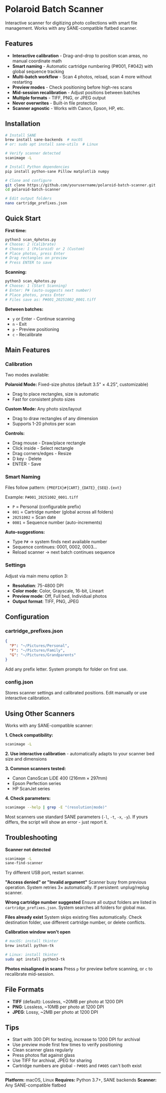# Polaroid Batch Scanner

Interactive scanner for digitizing photo collections with smart file management. Works with any SANE-compatible flatbed scanner.

## Features

- **Interactive calibration** - Drag-and-drop to position scan areas, no manual coordinate math
- **Smart naming** - Automatic cartridge numbering (P#001, F#042) with global sequence tracking
- **Multi-batch workflow** - Scan 4 photos, reload, scan 4 more without restarting
- **Preview modes** - Check positioning before high-res scans
- **Mid-session recalibration** - Adjust positions between batches
- **Multiple formats** - TIFF, PNG, or JPEG output
- **Never overwrites** - Built-in file protection
- **Scanner agnostic** - Works with Canon, Epson, HP, etc.

## Installation

```bash
# Install SANE
brew install sane-backends  # macOS
# or: sudo apt install sane-utils  # Linux

# Verify scanner detected
scanimage -L

# Install Python dependencies
pip install python-sane Pillow matplotlib numpy

# Clone and configure
git clone https://github.com/yourusername/polaroid-batch-scanner.git
cd polaroid-batch-scanner

# Edit output folders
nano cartridge_prefixes.json
```

## Quick Start

**First time:**
```bash
python3 scan_4photos.py
# Choose: 2 (Calibrate)
# Choose: 1 (Polaroid) or 2 (Custom)
# Place photos, press Enter
# Drag rectangles on preview
# Press ENTER to save
```

**Scanning:**
```bash
python3 scan_4photos.py
# Choose: 1 (Start Scanning)
# Enter: P# (auto-suggests next number)
# Place photos, press Enter
# Files save as: P#001_20251002_0001.tiff
```

**Between batches:**
- `y` or Enter - Continue scanning
- `n` - Exit
- `p` - Preview positioning
- `c` - Recalibrate

## Main Features

### Calibration

Two modes available:

**Polaroid Mode:** Fixed-size photos (default 3.5" × 4.25", customizable)
- Drag to place rectangles, size is automatic
- Fast for consistent photo sizes

**Custom Mode:** Any photo size/layout
- Drag to draw rectangles of any dimension
- Supports 1-20 photos per scan

**Controls:**
- Drag mouse - Draw/place rectangle
- Click inside - Select rectangle
- Drag corners/edges - Resize
- D key - Delete
- ENTER - Save

### Smart Naming

Files follow pattern: `{PREFIX}#{CART}_{DATE}_{SEQ}.{ext}`

Example: `P#001_20251002_0001.tiff`
- `P` = Personal (configurable prefix)
- `001` = Cartridge number (global across all folders)
- `20251002` = Scan date
- `0001` = Sequence number (auto-increments)

**Auto-suggestions:**
- Type `P#` → system finds next available number
- Sequence continues: 0001, 0002, 0003...
- Reload scanner → next batch continues sequence

### Settings

Adjust via main menu option 3:
- **Resolution**: 75-4800 DPI
- **Color mode**: Color, Grayscale, 16-bit, Lineart
- **Preview mode**: Off, Full bed, Individual photos
- **Output format**: TIFF, PNG, JPEG

## Configuration

### cartridge_prefixes.json
```json
{
  "P": "~/Pictures/Personal",
  "F": "~/Pictures/Family",
  "G": "~/Pictures/Grandparents"
}
```
Add any prefix letter. System prompts for folder on first use.

### config.json
Stores scanner settings and calibrated positions. Edit manually or use interactive calibration.

## Using Other Scanners

Works with any SANE-compatible scanner:

**1. Check compatibility:**
```bash
scanimage -L
```

**2. Use interactive calibration** - automatically adapts to your scanner bed size and dimensions

**3. Common scanners tested:**
- Canon CanoScan LiDE 400 (216mm × 297mm)
- Epson Perfection series
- HP ScanJet series

**4. Check parameters:**
```bash
scanimage --help | grep -E "(resolution|mode)"
```

Most scanners use standard SANE parameters (`-l`, `-t`, `-x`, `-y`). If yours differs, the script will show an error - just report it.

## Troubleshooting

**Scanner not detected**
```bash
scanimage -L
sane-find-scanner
```
Try different USB port, restart scanner.

**"Access denied" or "Invalid argument"**
Scanner busy from previous operation. System retries 3× automatically. If persistent: unplug/replug scanner.

**Wrong cartridge number suggested**
Ensure all output folders are listed in `cartridge_prefixes.json`. System searches all folders for global max.

**Files already exist**
System skips existing files automatically. Check destination folder, use different cartridge number, or delete conflicts.

**Calibration window won't open**
```bash
# macOS: install tkinter
brew install python-tk

# Linux: install tkinter
sudo apt install python3-tk
```

**Photos misaligned in scans**
Press `p` for preview before scanning, or `c` to recalibrate mid-session.

## File Formats

- **TIFF** (default): Lossless, ~20MB per photo at 1200 DPI
- **PNG**: Lossless, ~10MB per photo at 1200 DPI
- **JPEG**: Lossy, ~2MB per photo at 1200 DPI

## Tips

- Start with 300 DPI for testing, increase to 1200 DPI for archival
- Use preview mode first few times to verify positioning
- Clean scanner glass regularly
- Press photos flat against glass
- Use TIFF for archival, JPEG for sharing
- Cartridge numbers are global - `P#005` and `F#005` can't both exist

---

**Platform:** macOS, Linux
**Requires:** Python 3.7+, SANE backends
**Scanner:** Any SANE-compatible flatbed

